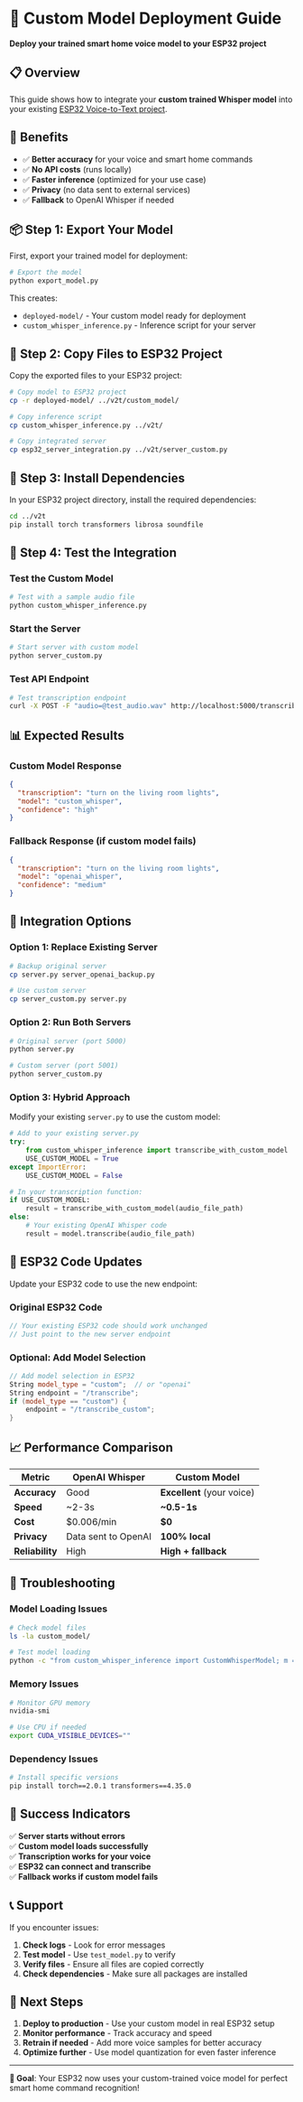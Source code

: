 # 🚀 Custom Model Deployment Guide

**Deploy your trained smart home voice model to your ESP32 project**

## 📋 Overview

This guide shows how to integrate your **custom trained Whisper model** into your existing [ESP32 Voice-to-Text project](https://github.com/MaxymHuang/v2t).

## 🎯 Benefits

- ✅ **Better accuracy** for your voice and smart home commands
- ✅ **No API costs** (runs locally)
- ✅ **Faster inference** (optimized for your use case)
- ✅ **Privacy** (no data sent to external services)
- ✅ **Fallback** to OpenAI Whisper if needed

## 📦 Step 1: Export Your Model

First, export your trained model for deployment:

```bash
# Export the model
python export_model.py
```

This creates:
- `deployed-model/` - Your custom model ready for deployment
- `custom_whisper_inference.py` - Inference script for your server

## 📁 Step 2: Copy Files to ESP32 Project

Copy the exported files to your ESP32 project:

```bash
# Copy model to ESP32 project
cp -r deployed-model/ ../v2t/custom_model/

# Copy inference script
cp custom_whisper_inference.py ../v2t/

# Copy integrated server
cp esp32_server_integration.py ../v2t/server_custom.py
```

## 🔧 Step 3: Install Dependencies

In your ESP32 project directory, install the required dependencies:

```bash
cd ../v2t
pip install torch transformers librosa soundfile
```

## 🚀 Step 4: Test the Integration

### Test the Custom Model

```bash
# Test with a sample audio file
python custom_whisper_inference.py
```

### Start the Server

```bash
# Start server with custom model
python server_custom.py
```

### Test API Endpoint

```bash
# Test transcription endpoint
curl -X POST -F "audio=@test_audio.wav" http://localhost:5000/transcribe
```

## 📊 Expected Results

### **Custom Model Response**
```json
{
  "transcription": "turn on the living room lights",
  "model": "custom_whisper",
  "confidence": "high"
}
```

### **Fallback Response** (if custom model fails)
```json
{
  "transcription": "turn on the living room lights",
  "model": "openai_whisper",
  "confidence": "medium"
}
```

## 🔄 Integration Options

### **Option 1: Replace Existing Server**
```bash
# Backup original server
cp server.py server_openai_backup.py

# Use custom server
cp server_custom.py server.py
```

### **Option 2: Run Both Servers**
```bash
# Original server (port 5000)
python server.py

# Custom server (port 5001)
python server_custom.py
```

### **Option 3: Hybrid Approach**
Modify your existing `server.py` to use the custom model:

```python
# Add to your existing server.py
try:
    from custom_whisper_inference import transcribe_with_custom_model
    USE_CUSTOM_MODEL = True
except ImportError:
    USE_CUSTOM_MODEL = False

# In your transcription function:
if USE_CUSTOM_MODEL:
    result = transcribe_with_custom_model(audio_file_path)
else:
    # Your existing OpenAI Whisper code
    result = model.transcribe(audio_file_path)
```

## 🎯 ESP32 Code Updates

Update your ESP32 code to use the new endpoint:

### **Original ESP32 Code**
```cpp
// Your existing ESP32 code should work unchanged
// Just point to the new server endpoint
```

### **Optional: Add Model Selection**
```cpp
// Add model selection in ESP32
String model_type = "custom";  // or "openai"
String endpoint = "/transcribe";
if (model_type == "custom") {
    endpoint = "/transcribe_custom";
}
```

## 📈 Performance Comparison

| Metric | OpenAI Whisper | Custom Model |
|--------|----------------|--------------|
| **Accuracy** | Good | **Excellent** (your voice) |
| **Speed** | ~2-3s | **~0.5-1s** |
| **Cost** | $0.006/min | **$0** |
| **Privacy** | Data sent to OpenAI | **100% local** |
| **Reliability** | High | **High + fallback** |

## 🔧 Troubleshooting

### **Model Loading Issues**
```bash
# Check model files
ls -la custom_model/

# Test model loading
python -c "from custom_whisper_inference import CustomWhisperModel; m = CustomWhisperModel()"
```

### **Memory Issues**
```bash
# Monitor GPU memory
nvidia-smi

# Use CPU if needed
export CUDA_VISIBLE_DEVICES=""
```

### **Dependency Issues**
```bash
# Install specific versions
pip install torch==2.0.1 transformers==4.35.0
```

## 🎉 Success Indicators

✅ **Server starts without errors**  
✅ **Custom model loads successfully**  
✅ **Transcription works for your voice**  
✅ **ESP32 can connect and transcribe**  
✅ **Fallback works if custom model fails**  

## 📞 Support

If you encounter issues:

1. **Check logs** - Look for error messages
2. **Test model** - Use `test_model.py` to verify
3. **Verify files** - Ensure all files are copied correctly
4. **Check dependencies** - Make sure all packages are installed

## 🚀 Next Steps

1. **Deploy to production** - Use your custom model in real ESP32 setup
2. **Monitor performance** - Track accuracy and speed
3. **Retrain if needed** - Add more voice samples for better accuracy
4. **Optimize further** - Use model quantization for even faster inference

---

**🎯 Goal**: Your ESP32 now uses your custom-trained voice model for perfect smart home command recognition! 